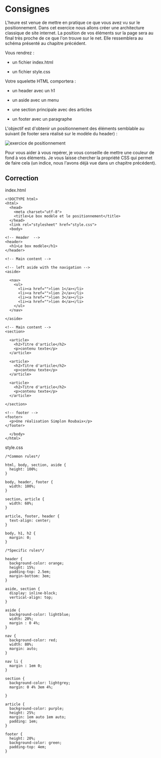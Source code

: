 # Consignes

L'heure est venue de mettre en pratique ce que vous avez vu sur le positionnement. Dans cet exercice nous allons créer une architecture classique de site internet. La position de vos éléments sur la page sera au final très proche de ce que l'on trouve sur le net. Elle ressemblera au schéma présenté au chapitre précédent.

Vous rendrez :

- un fichier index.html

- un fichier style.css

Votre squelette HTML comportera :

- un header avec un h1

- un aside avec un menu

- une section principale avec des articles

- un footer avec un paragraphe

L'objectif est d'obtenir un positionnement des éléments semblable au suivant (le footer sera réalisé sur le modèle du header) :

![exercice de positionnement](https://trello-attachments.s3.amazonaws.com/5859370f5e4809987f4007d2/587cd16504059bdca4faf537/805f2c869d75dd9f94d3ced4a0c4536a/positionnement.png)

Pour vous aider à vous repérer, je vous conseille de mettre une couleur de fond à vos éléments. Je vous laisse chercher la propriété CSS qui permet de faire cela (un indice, nous l'avons déjà vue dans un chapitre précédent).

## Correction

index.html

```
<!DOCTYPE html>
<html>
  <head>
    <meta charset="utf-8">
    <title>Le box modèle et le positionnement</title>
  </head>
  <link rel="stylesheet" href="style.css">
  <body>

<!-- Header  -->
<header>
  <h1>Le box modèle</h1>
</header>

<!-- Main content -->

<!-- left aside with the navigation -->
<aside>

  <nav>
    <ul>
      <li><a href="">lien 1</a></li>
      <li><a href="">lien 2</a></li>
      <li><a href="">lien 3</a></li>
      <li><a href="">lien 4</a></li>
    </ul>
  </nav>

</aside>

<!-- Main content -->
<section>

  <article>
    <h2>Titre d'article</h2>
    <p>contenu texte</p>
  </article>

  <article>
    <h2>Titre d'article</h2>
    <p>contenu texte</p>
  </article>

  <article>
    <h2>Titre d'article</h2>
    <p>contenu texte</p>
  </article>

</section>

<!-- footer -->
<footer>
  <p>Une réalisation Simplon Roubaix</p>
</footer>

  </body>
</html>

```
style.css

```
/*Common rules*/

html, body, section, aside {
  height: 100%;
}

body, header, footer {
  width: 100%;
}

section, article {
  width: 60%;
}

article, footer, header {
  text-align: center;
}

body, h1, h2 {
  margin: 0;
}

/*Specific rules*/

header {
  background-color: orange;
  height: 15%;
  padding-top: 2.5em;
  margin-bottom: 3em;
}

aside, section {
  display: inline-block;
  vertical-align: top;
}

aside {
  background-color: lightblue;
  width: 20%;
  margin : 0 4%;
}

nav {
  background-color: red;
  width: 80%;
  margin: auto;
}

nav li {
  margin : 1em 0;
}

section {
  background-color: lightgrey;
  margin: 0 4% 3em 4%;

}

article {
  background-color: purple;
  height: 25%;
  margin: 1em auto 1em auto;
  padding: 1em;
}

footer {
  height: 20%;
  background-color: green;
  padding-top: 4em;
}

```
